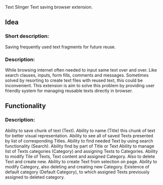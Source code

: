 Text Slinger
Text saving browser extension.

## Idea

### Short description:

Saving frequently used text fragments for future reuse.

### Description:

While browsing internet often needed to input same text over and over. Like search clauses, inputs, form fills, comments and messages. Sometimes solved by resorting to create text files with reused text, this could be inconvenient.
This extension is aim to solve this problem by providing user friendly system for managing reusable texts directly in browser.

## Functionality

### Description:

Ability to save chunk of text (Text).
Ability to name (Title) this chunk of text for better visual representation.
Ability to see all of saved Texts presented by list of corresponding Titles.
Ability to find needed Text by using search functionality (Search).
Ability find by part of Title or Text
Ability to manage list of Texts categories (Category) and assigning Texts to Categories.
Ability to modify Tile of Texts, Text content and assigned Category. Also to delete Text and create new.
Ability to create Text from selection on page.
Ability to modify Category, also deleting and creating new Category.
Existence of default category (Default Category), to which assigned Texts previously assigned to deleted category.
